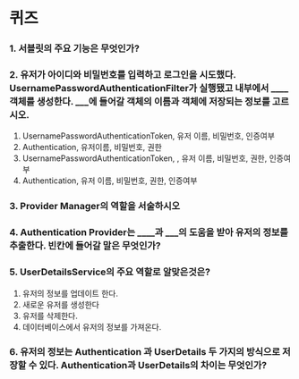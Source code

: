 # 퀴즈
### 1. 서블릿의 주요 기능은 무엇인가?

### 2. 유저가 아이디와 비밀번호를 입력하고 로그인을 시도했다. UsernamePasswordAuthenticationFilter가 실행됐고 내부에서 ____ 객체를 생성한다. ___에 들어갈 객체의 이름과 객체에 저장되는 정보를 고르시오.
1. UsernamePasswordAuthenticationToken, 유저 이름, 비밀번호, 인증여부
2. Authentication, 유저이름, 비밀번호, 권한
3. UsernamePasswordAuthenticationToken, , 유저 이름, 비밀번호, 권한, 인증여부
4. Authentication, 유저 이름, 비밀번호, 권한, 인증여부

### 3. Provider Manager의 역할을 서술하시오

### 4. Authentication Provider는 ____과 ___의 도움을 받아 유저의 정보를 추출한다. 빈칸에 들어갈 말은 무엇인가?

### 5. UserDetailsService의 주요 역할로 알맞은것은?
1. 유저의 정보를 업데이트 한다.
2. 새로운 유저를 생성한다
3. 유저를 삭제한다.
4. 데이터베이스에서 유저의 정보를 가져온다.

### 6.	유저의 정보는 Authentication 과 UserDetails 두 가지의 방식으로 저장할 수 있다. Authentication과 UserDetails의 차이는 무엇인가?
